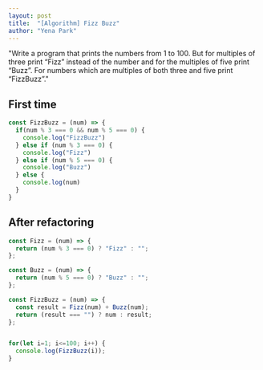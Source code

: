 ```yaml
---
layout: post
title:  "[Algorithm] Fizz Buzz"
author: "Yena Park"
---
```


"Write a program that prints the numbers from 1 to 100. But for multiples of three print “Fizz” instead of the number and for the multiples of five print “Buzz”. For numbers which are multiples of both three and five print “FizzBuzz”."

## First time 
```javascript
const FizzBuzz = (num) => {
  if(num % 3 === 0 && num % 5 === 0) {
    console.log("FizzBuzz")
  } else if (num % 3 === 0) {
    console.log("Fizz")
  } else if (num % 5 === 0) {
    console.log("Buzz")
  } else {
    console.log(num)
  } 
}
```

## After refactoring
```javascript
const Fizz = (num) => {
  return (num % 3 === 0) ? "Fizz" : "";
};

const Buzz = (num) => {
  return (num % 5 === 0) ? "Buzz" : "";
};

const FizzBuzz = (num) => {
  const result = Fizz(num) + Buzz(num);
  return (result === "") ? num : result;
};


for(let i=1; i<=100; i++) {
  console.log(FizzBuzz(i));
}
```
